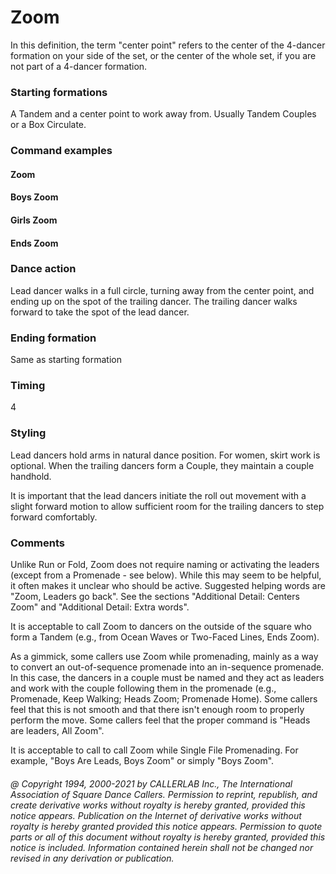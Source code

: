 
# Zoom

In this definition, the term "center point"
refers to the center of the 4-dancer formation on your side of the
set, or the center of the whole set, if you are not part of a 4-dancer formation.

### Starting formations

A Tandem and a center point to work away from.
Usually Tandem Couples or a Box Circulate.

### Command examples

#### Zoom
#### Boys Zoom
#### Girls Zoom
#### Ends Zoom
### Dance action

Lead dancer walks in a full circle, turning away from the center point, and ending up on the
spot of the trailing dancer. The trailing dancer walks forward to take the spot of the lead dancer.

### Ending formation

Same as starting formation

### Timing

4

### Styling

Lead dancers hold arms in natural dance position.
For women, skirt work is optional. When the
trailing dancers form a Couple, they maintain a couple handhold.

It is important that the lead dancers initiate the roll out movement
with a slight forward motion to
allow sufficient room for the trailing dancers to step forward comfortably.

### Comments

Unlike Run or Fold, Zoom does not require naming or activating the leaders (except from a
Promenade - see below). While this may seem to be helpful, it often makes it unclear who should be
active. Suggested helping words are "Zoom, Leaders go back".
See the sections "Additional Detail: Centers Zoom" and
"Additional Detail: Extra words".

It is acceptable to call Zoom to dancers on the outside of the square who form a Tandem (e.g., from
Ocean Waves or Two-Faced Lines, Ends Zoom).

As a gimmick, some callers use Zoom while promenading, mainly as a way to convert an out-of-sequence
promenade into an in-sequence promenade. In this case, the dancers in a couple must be named and
they act as leaders and work with the couple following them in the promenade (e.g., Promenade, Keep
Walking; Heads Zoom; Promenade Home). Some callers feel that this is not smooth and that there isn't
enough room to properly perform the move.
Some callers feel that the proper command is "Heads are leaders, All Zoom".

It is acceptable to call to call Zoom while Single File Promenading.
For example, "Boys Are Leads, Boys Zoom"
or simply "Boys Zoom".

###### @ Copyright 1994, 2000-2021 by CALLERLAB Inc., The International Association of Square Dance Callers. Permission to reprint, republish, and create derivative works without royalty is hereby granted, provided this notice appears. Publication on the Internet of derivative works without royalty is hereby granted provided this notice appears. Permission to quote parts or all of this document without royalty is hereby granted, provided this notice is included. Information contained herein shall not be changed nor revised in any derivation or publication.
